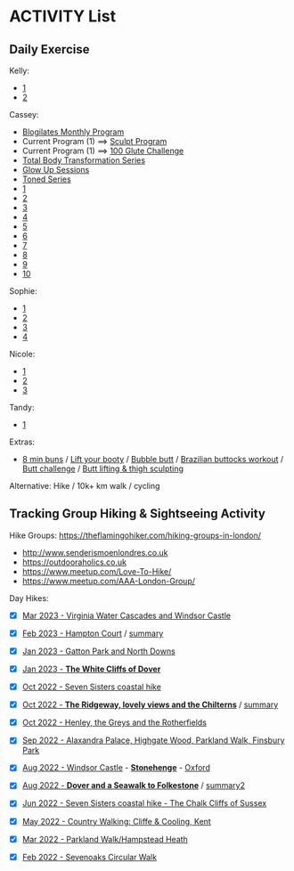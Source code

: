 # ACTIVITY List

## Daily Exercise 

Kelly:
- [1](https://www.youtube.com/watch?v=jaqciTxwDoE)
- [2](https://www.youtube.com/watch?v=Q1SHe5IPtk8)

Cassey:
- [Blogilates Monthly Program](https://www.blogilates.com/blog/new-beginners-calendar-2-0-for-2015/)
- Current Program (1) ==> [Sculpt Program](https://www.blogilates.com/blog/28daysummersculpt/)
- Current Program (1) ==> [100 Glute Challenge](https://www.youtube.com/playlist?list=PLSCcAGyv98idAYy_syDOjnnZ5E362V-wK)
- [Total Body Transformation Series](https://www.youtube.com/playlist?list=PLSCcAGyv98idtpf9ieOEyWtpVXgnLxvZt)
- [Glow Up Sessions](https://www.youtube.com/playlist?list=PLSCcAGyv98icXNi46_I3t-qy58p846WPr)
- [Toned Series](https://www.youtube.com/playlist?list=PLSCcAGyv98ick76ygMkdu7PuRFfpn8ixM)
- [1](https://www.youtube.com/watch?v=CKe6EYSzmtU)
- [2](https://www.youtube.com/watch?v=inL-zRXWpkk)
- [3](https://www.youtube.com/watch?v=s0CkBw5Wock)
- [4](https://www.youtube.com/watch?v=aE4j3KR5m54)
- [5](https://www.youtube.com/watch?v=cyh82HKddUc)
- [6](https://www.youtube.com/watch?v=QhxwCPwCrOQ)
- [7](https://www.youtube.com/watch?v=Yd0ywRGT-zg)
- [8](https://www.youtube.com/watch?v=I6xCb7s5CE4)
- [9](https://www.youtube.com/watch?v=ph1NjaXvOvg)
- [10](https://www.youtube.com/watch?v=-SN-TQDqWXU)

Sophie:
- [1](https://www.youtube.com/watch?v=sQVFoWGjD4k)
- [2](https://www.youtube.com/watch?v=nHxdKUI_r_g)
- [3](https://www.youtube.com/watch?v=VvrHo1NDITY)
- [4](https://www.youtube.com/watch?v=YvmC1mTWXnQ)

Nicole:
- [1](https://www.youtube.com/watch?v=koTzaUu7Vws)
- [2](https://www.youtube.com/watch?v=GTZioQTSy8o)
- [3](https://www.youtube.com/watch?v=_HnWLkHL1hU)

Tandy:
- [1](https://www.youtube.com/watch?v=_CDbPNZx5Ao)

Extras: 
- [8 min buns](https://www.youtube.com/watch?v=bMnW7bbkV6Q)
/ [Lift your booty](https://www.youtube.com/watch?v=j0rgbfeRFVA)
/ [Bubble butt](https://www.youtube.com/watch?v=faQ9lkjiRaM)
/ [Brazilian buttocks workout](https://www.youtube.com/watch?v=Qow5XgDqEdo)
/ [Butt challenge](https://www.youtube.com/watch?v=rwVzamFR-tg)
/ [Butt lifting & thigh sculpting](https://www.youtube.com/watch?v=h_rAyZgbSPM)


Alternative: Hike / 10k+ km walk / cycling

## Tracking Group Hiking & Sightseeing Activity

Hike Groups: https://theflamingohiker.com/hiking-groups-in-london/
- http://www.senderismoenlondres.co.uk
- https://outdooraholics.co.uk
- https://www.meetup.com/Love-To-Hike/
- https://www.meetup.com/AAA-London-Group/

Day Hikes:
- [x] [Mar 2023 - Virginia Water Cascades and Windsor Castle](http://www.senderismoenlondres.co.uk/virginia-water-cascades-and-windsor-castle.html)
- [x] [Feb 2023 - Hampton Court](http://www.senderismoenlondres.co.uk/beginner-walkers-hampton-court-circular-walk.html) / [summary](https://www.youtube.com/watch?v=z1WbJLTAKdU)
- [x] [Jan 2023 - Gatton Park and North Downs](http://www.senderismoenlondres.co.uk/events/gatton-park-and-north-downs-way.html)
- [x] [Jan 2023 - **The White Cliffs of Dover**](https://www.youtube.com/watch?v=yNMRcbNbU9w)
- [x] [Oct 2022 - Seven Sisters coastal hike](https://www.alltrails.com/en-gb/trail/england/east-sussex/seven-sisters)
- [x] [Oct 2022 - **The Ridgeway, lovely views and the Chilterns**](http://www.senderismoenlondres.co.uk/events/the-ridgeway-lovely-views-and-the-chilterns-hiking-uk.html) / [summary](https://www.youtube.com/watch?v=wx5ZAZjn_3k)
- [x] [Oct 2022 - Henley, the Greys and the Rotherfields](https://www.alltrails.com/explore/trail/england/oxfordshire/henley-the-greys-and-the-rotherfields?u=i)
- [x] [Sep 2022 - Alaxandra Palace, Highgate Wood, Parkland Walk, Finsbury Park](https://www.alltrails.com/en-gb/trail/england/london/parkland-walk)
- [x] [Aug 2022 - Windsor Castle](https://www.windsor.gov.uk/things-to-do/windsor-castle-p43983) - [**Stonehenge**](https://www.english-heritage.org.uk/visit/places/stonehenge/) - [Oxford](https://oxfordcity.co.uk)
- [x] [Aug 2022 - **Dover and a Seawalk to Folkestone**](https://www.youtube.com/watch?v=EYPWkXJpBCk) / [summary2](https://www.youtube.com/watch?v=BlMahC4vt0E)
- [x] [Jun 2022 - Seven Sisters coastal hike - The Chalk Cliffs of Sussex](https://www.youtube.com/watch?v=IQuccORLDxQ)
- [x] [May 2022 - Country Walking: Cliffe & Cooling, Kent](https://www.google.com/search?q=Cliffe+Cooling+Kent&hl=tr&source=lnms&tbm=isch&sa=X&ved=2ahUKEwiujbS119X5AhWaS0EAHeH-CwIQ_AUoAnoECAIQBA&biw=1792&bih=898&dpr=2)
- [x] [Mar 2022 - Parkland Walk/Hampstead Heath](https://www.cityoflondon.gov.uk/things-to-do/green-spaces/hampstead-heath)
- [x] [Feb 2022 - Sevenoaks Circular Walk](https://www.alltrails.com/england/kent/sevenoaks/walking)



